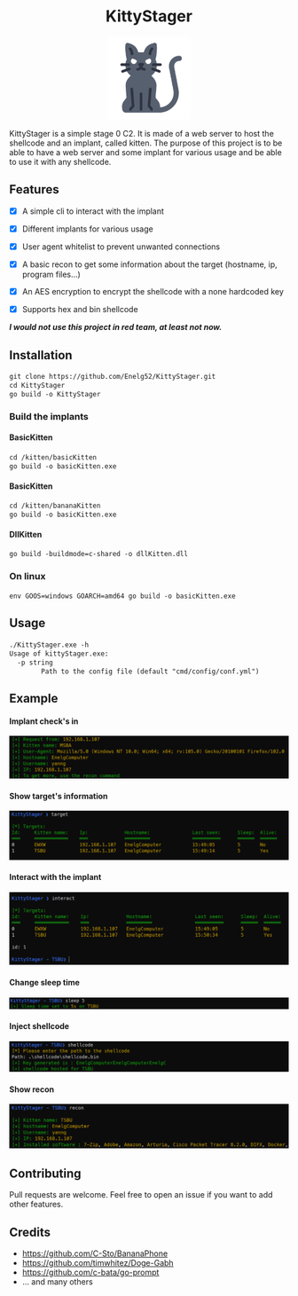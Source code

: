 <h1 align="center">
    KittyStager
</h1>



<p align="center">
  <a href="" rel="noopener">
 <img width=150px height=150px src="./img/chat.png"> </a>
</p>


KittyStager is a simple stage 0 C2. It is made of a web server to host the shellcode and an implant, called kitten.
The purpose of this project is to be able to have a web server and some implant for various usage and be 
able to use it with any shellcode.

## Features
- [x] A simple cli to interact with the implant
- [x] Different implants for various usage
- [x] User agent whitelist to prevent unwanted connections
- [x] A basic recon to get some information about the target (hostname, ip, program files...)
- [x] An AES encryption to encrypt the shellcode with a none hardcoded key
- [x] Supports hex and bin shellcode


***I would not use this project in red team, at least not now.***



## Installation
```
git clone https://github.com/Enelg52/KittyStager.git
cd KittyStager
go build -o KittyStager
```
### Build the implants
#### BasicKitten
```
cd /kitten/basicKitten
go build -o basicKitten.exe
```
#### BasicKitten
```
cd /kitten/bananaKitten
go build -o basicKitten.exe
```
#### DllKitten
```
go build -buildmode=c-shared -o dllKitten.dll
```
### On linux
```
env GOOS=windows GOARCH=amd64 go build -o basicKitten.exe
```

## Usage

```
./KittyStager.exe -h
Usage of kittyStager.exe:
  -p string
        Path to the config file (default "cmd/config/conf.yml")
```

## Example
#### Implant check's in
![](/img/KittyCheckin.png)
#### Show target's information
![](/img/KittyTarget.png)
#### Interact with the implant
![](/img/KittyInteract.png)
#### Change sleep time
![](/img/KittySleep.png)
#### Inject shellcode
![img.png](img/KittyShellcode.png)
#### Show recon
![img.png](img/KittyRecon.png)

## Contributing

Pull requests are welcome. Feel free to open an issue if you want to add other features.

## Credits
- https://github.com/C-Sto/BananaPhone
- https://github.com/timwhitez/Doge-Gabh
- https://github.com/c-bata/go-prompt
- ... and many others